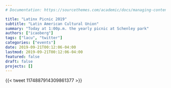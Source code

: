 ```yaml
---
# Documentation: https://sourcethemes.com/academic/docs/managing-content/

title: "Latinx Picnic 2019"
subtitle: "Latin American Cultural Union"
summary: "Today at 1:00p.m. the yearly picnic at Schenley park"
authors: ["icaoberg"]
tags: ["lacu", "twitter"]
categories: ["events"]
date: 2019-09-21T00:12:06-04:00
lastmod: 2019-09-21T00:12:06-04:00
featured: false
draft: false
projects: []
---
```


{{< tweet 1174887914309861377 >}}
